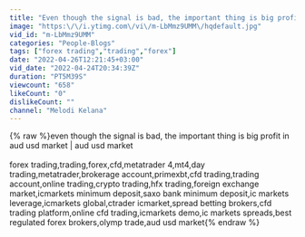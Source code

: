 ```yaml
---
title: "Even though the signal is bad, the important thing is big profit in aud usd market | aud usd market"
image: "https:\/\/i.ytimg.com\/vi\/m-LbMmz9UMM\/hqdefault.jpg"
vid_id: "m-LbMmz9UMM"
categories: "People-Blogs"
tags: ["forex trading","trading","forex"]
date: "2022-04-26T12:21:45+03:00"
vid_date: "2022-04-24T20:34:39Z"
duration: "PT5M39S"
viewcount: "658"
likeCount: "0"
dislikeCount: ""
channel: "Melodi Kelana"
---
```

{% raw %}even though the signal is bad, the important thing is big profit in aud usd market | aud usd market <br /><br />forex trading,trading,forex,cfd,metatrader 4,mt4,day trading,metatrader,brokerage account,primexbt,cfd trading,trading account,online trading,crypto trading,hfx trading,foreign exchange market,icmarkets minimum deposit,saxo bank minimum deposit,ic markets leverage,icmarkets global,ctrader icmarket,spread betting brokers,cfd trading platform,online cfd trading,icmarkets demo,ic markets spreads,best regulated forex brokers,olymp trade,aud usd market{% endraw %}
